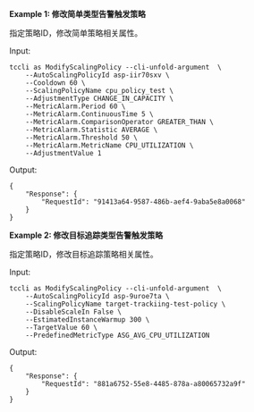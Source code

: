 **Example 1: 修改简单类型告警触发策略**

指定策略ID，修改简单策略相关属性。

Input: 

```
tccli as ModifyScalingPolicy --cli-unfold-argument  \
    --AutoScalingPolicyId asp-iir70sxv \
    --Cooldown 60 \
    --ScalingPolicyName cpu_policy_test \
    --AdjustmentType CHANGE_IN_CAPACITY \
    --MetricAlarm.Period 60 \
    --MetricAlarm.ContinuousTime 5 \
    --MetricAlarm.ComparisonOperator GREATER_THAN \
    --MetricAlarm.Statistic AVERAGE \
    --MetricAlarm.Threshold 50 \
    --MetricAlarm.MetricName CPU_UTILIZATION \
    --AdjustmentValue 1
```

Output: 
```
{
    "Response": {
        "RequestId": "91413a64-9587-486b-aef4-9aba5e8a0068"
    }
}
```

**Example 2: 修改目标追踪类型告警触发策略**

指定策略ID，修改目标追踪策略相关属性。

Input: 

```
tccli as ModifyScalingPolicy --cli-unfold-argument  \
    --AutoScalingPolicyId asp-9uroe7ta \
    --ScalingPolicyName target-trackiing-test-policy \
    --DisableScaleIn False \
    --EstimatedInstanceWarmup 300 \
    --TargetValue 60 \
    --PredefinedMetricType ASG_AVG_CPU_UTILIZATION
```

Output: 
```
{
    "Response": {
        "RequestId": "881a6752-55e8-4485-878a-a80065732a9f"
    }
}
```

